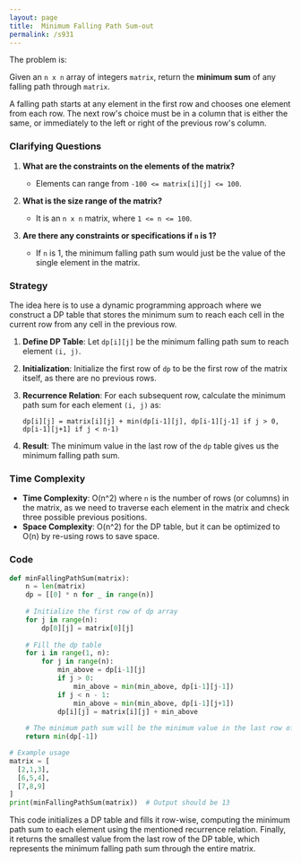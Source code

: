 ```yaml
---
layout: page
title:  Minimum Falling Path Sum-out
permalink: /s931
---
```


The problem is: 

Given an `n x n` array of integers `matrix`, return the **minimum sum** of any falling path through `matrix`.

A falling path starts at any element in the first row and chooses one element from each row. The next row's choice must be in a column that is either the same, or immediately to the left or right of the previous row's column.

### Clarifying Questions

1. **What are the constraints on the elements of the matrix?**
   - Elements can range from `-100 <= matrix[i][j] <= 100`.

2. **What is the size range of the matrix?**
   - It is an `n x n` matrix, where `1 <= n <= 100`.

3. **Are there any constraints or specifications if `n` is 1?**
   - If `n` is 1, the minimum falling path sum would just be the value of the single element in the matrix.

### Strategy

The idea here is to use a dynamic programming approach where we construct a DP table that stores the minimum sum to reach each cell in the current row from any cell in the previous row.

1. **Define DP Table**: Let `dp[i][j]` be the minimum falling path sum to reach element `(i, j)`.

2. **Initialization**: Initialize the first row of `dp` to be the first row of the matrix itself, as there are no previous rows.

3. **Recurrence Relation**: For each subsequent row, calculate the minimum path sum for each element `(i, j)` as:
   ``` 
   dp[i][j] = matrix[i][j] + min(dp[i-1][j], dp[i-1][j-1] if j > 0, dp[i-1][j+1] if j < n-1)
   ```
   
4. **Result**: The minimum value in the last row of the `dp` table gives us the minimum falling path sum.

### Time Complexity

- **Time Complexity**: O(n^2) where `n` is the number of rows (or columns) in the matrix, as we need to traverse each element in the matrix and check three possible previous positions.
- **Space Complexity**: O(n^2) for the DP table, but it can be optimized to O(n) by re-using rows to save space.

### Code

```python
def minFallingPathSum(matrix):
    n = len(matrix)
    dp = [[0] * n for _ in range(n)]
    
    # Initialize the first row of dp array
    for j in range(n):
        dp[0][j] = matrix[0][j]
    
    # Fill the dp table
    for i in range(1, n):
        for j in range(n):
            min_above = dp[i-1][j]
            if j > 0:
                min_above = min(min_above, dp[i-1][j-1])
            if j < n - 1:
                min_above = min(min_above, dp[i-1][j+1])
            dp[i][j] = matrix[i][j] + min_above
    
    # The minimum path sum will be the minimum value in the last row of dp
    return min(dp[-1])

# Example usage
matrix = [
  [2,1,3],
  [6,5,4],
  [7,8,9]
]
print(minFallingPathSum(matrix))  # Output should be 13
```

This code initializes a DP table and fills it row-wise, computing the minimum path sum to each element using the mentioned recurrence relation. Finally, it returns the smallest value from the last row of the DP table, which represents the minimum falling path sum through the entire matrix.